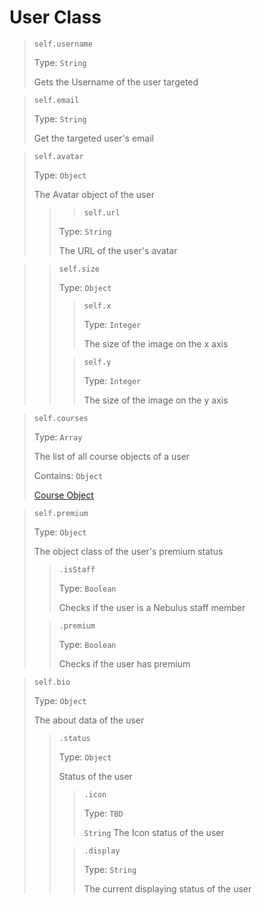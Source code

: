 User Class
==========
>`self.username`
>
> Type: `String`
> 
> Gets the Username of the user targeted

>`self.email`
> 
> Type: `String`
> 
> Get the targeted user's email

>`self.avatar`
>
> Type: `Object`
> 
> The Avatar object of the user
> 
>> >`self.url`
>>
>> Type: `String`
>>
> >The URL of the user's avatar

> >`self.size`
>>
> >Type: `Object`
>>
> >>`self.x`
> >>
> >>Type: `Integer`
> >>
> > >The size of the image on the x axis
>>
> >>`self.y`
> >>
> >>Type: `Integer`
> >>
> >> The size of the image on the y axis


>`self.courses`
> 
> Type: `Array`
> 
> The list of all course objects of a user
> 
> Contains: `Object`
> 
> [Course Object](courses.md)

>`self.premium`
> 
> Type: `Object`
> 
> The object class of the user's premium status
> >`.isStaff`
> >
> >Type: `Boolean`
> >
> > Checks if the user is a Nebulus staff member
> 
> >`.premium`
> >
> >Type: `Boolean`
> >
> >Checks if the user has premium

>`self.bio`
> 
> Type: `Object`
> 
> The about data of the user
>>`.status`
>>
>>Type: `Object`
>>
>> Status of the user
>>>`.icon`
>>>
>>>Type: `TBD`
>>>
>>>`String` The Icon status of the user
>>
>>>`.display`
>>>
>>>Type: `String`
>>>
>>>The current displaying status of the user
